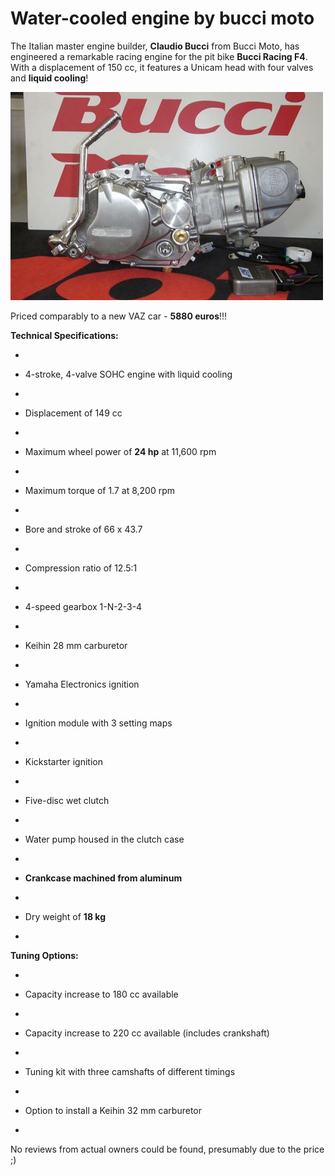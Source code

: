 # Water-cooled engine by bucci moto

The Italian master engine builder, **Claudio Bucci** from Bucci Moto, has engineered a remarkable racing engine for the pit bike **Bucci Racing F4**. With a displacement of 150 cc, it features a Unicam head with four valves and **liquid cooling**!

![Bucci Moto](../../../static/img/df5849.jpg "Bucci Moto")

Priced comparably to a new VAZ car - **5880 euros**!!!

**Technical Specifications:**

-

- 4-stroke, 4-valve SOHC engine with liquid cooling
-

- Displacement of 149 cc
-

- Maximum wheel power of **24 hp** at 11,600 rpm
-

- Maximum torque of 1.7 at 8,200 rpm
-

- Bore and stroke of 66 x 43.7
-

- Compression ratio of 12.5:1
-

- 4-speed gearbox 1-N-2-3-4
-

- Keihin 28 mm carburetor
-

- Yamaha Electronics ignition
-

- Ignition module with 3 setting maps
-

- Kickstarter ignition
-

- Five-disc wet clutch
-

- Water pump housed in the clutch case
-

- **Crankcase machined from aluminum**
-

- Dry weight of **18 kg**
-


**Tuning Options:**

-

- Capacity increase to 180 cc available
-

- Capacity increase to 220 cc available (includes crankshaft)
-

- Tuning kit with three camshafts of different timings
-

- Option to install a Keihin 32 mm carburetor
-


No reviews from actual owners could be found, presumably due to the price ;)
